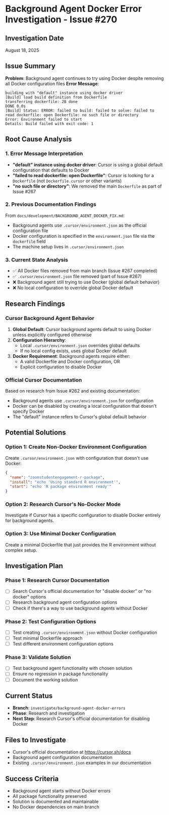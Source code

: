 # Background Agent Docker Error Investigation - Issue #270

## Investigation Date
August 18, 2025

## Issue Summary

**Problem**: Background agent continues to try using Docker despite removing all Docker configuration files
**Error Message**: 
```
building with "default" instance using docker driver
[Build] load build definition from Dockerfile
transferring dockerfile: 2B done
DONE 0.0s
[Build] Status: ERROR: failed to build: failed to solve: failed to read dockerfile: open Dockerfile: no such file or directory
Error: Environment failed to start
Details: Build failed with exit code: 1
```

## Root Cause Analysis

### 1. Error Message Interpretation
- **"default" instance using docker driver**: Cursor is using a global default configuration that defaults to Docker
- **"failed to read dockerfile: open Dockerfile"**: Cursor is looking for a `Dockerfile` (not `Dockerfile.cursor` or other variants)
- **"no such file or directory"**: We removed the main `Dockerfile` as part of Issue #267

### 2. Previous Documentation Findings
From `docs/development/BACKGROUND_AGENT_DOCKER_FIX.md`:
- Background agents use `.cursor/environment.json` as the official configuration file
- Docker configuration is specified in the `environment.json` file via the `dockerfile` field
- The machine setup lives in `.cursor/environment.json`

### 3. Current State Analysis
- ✅ All Docker files removed from main branch (Issue #267 completed)
- ✅ `.cursor/environment.json` file removed (part of Issue #267)
- ❌ Background agent still trying to use Docker (global default behavior)
- ❌ No local configuration to override global Docker default

## Research Findings

### Cursor Background Agent Behavior
1. **Global Default**: Cursor background agents default to using Docker unless explicitly configured otherwise
2. **Configuration Hierarchy**: 
   - Local `.cursor/environment.json` overrides global defaults
   - If no local config exists, uses global Docker default
3. **Docker Requirement**: Background agents require either:
   - A valid Dockerfile and Docker configuration, OR
   - Explicit configuration to disable Docker

### Official Cursor Documentation
Based on research from Issue #262 and existing documentation:
- Background agents use `.cursor/environment.json` for configuration
- Docker can be disabled by creating a local configuration that doesn't specify Docker
- The "default" instance refers to Cursor's global default behavior

## Potential Solutions

### Option 1: Create Non-Docker Environment Configuration
Create `.cursor/environment.json` with configuration that doesn't use Docker:
```json
{
  "name": "zoomstudentengagement-r-package",
  "install": "echo 'Using standard R environment'",
  "start": "echo 'R package environment ready'"
}
```

### Option 2: Research Cursor's No-Docker Mode
Investigate if Cursor has a specific configuration to disable Docker entirely for background agents.

### Option 3: Use Minimal Docker Configuration
Create a minimal Dockerfile that just provides the R environment without complex setup.

## Investigation Plan

### Phase 1: Research Cursor Documentation
- [ ] Search Cursor's official documentation for "disable docker" or "no docker" options
- [ ] Research background agent configuration options
- [ ] Check if there's a way to use background agents without Docker

### Phase 2: Test Configuration Options
- [ ] Test creating `.cursor/environment.json` without Docker configuration
- [ ] Test minimal Dockerfile approach
- [ ] Test different environment configuration options

### Phase 3: Validate Solution
- [ ] Test background agent functionality with chosen solution
- [ ] Ensure no regression in package functionality
- [ ] Document the working solution

## Current Status
- **Branch**: `investigate/background-agent-docker-errors`
- **Phase**: Research and investigation
- **Next Step**: Research Cursor's official documentation for disabling Docker

## Files to Investigate
- Cursor's official documentation at https://cursor.sh/docs
- Background agent configuration documentation
- Existing `.cursor/environment.json` examples in our documentation

## Success Criteria
- Background agent starts without Docker errors
- All package functionality preserved
- Solution is documented and maintainable
- No Docker dependencies on main branch
